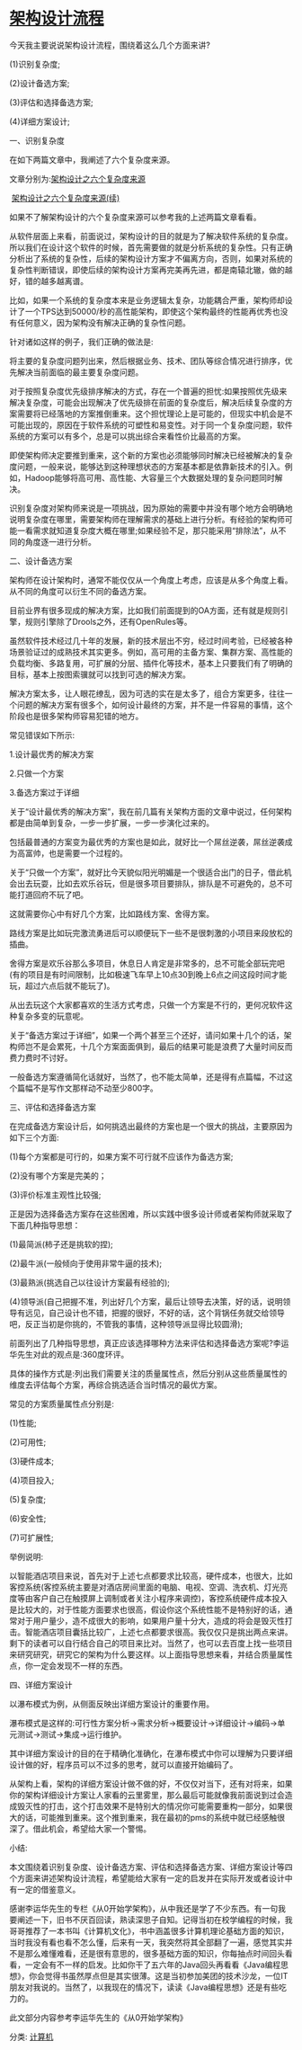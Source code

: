 # [架构设计流程](https://www.cnblogs.com/youcong/p/10050770.html)



今天我主要说说架构设计流程，围绕着这么几个方面来讲?

(1)识别复杂度;

(2)设计备选方案;

(3)评估和选择备选方案;

(4)详细方案设计;

一、识别复杂度

在如下两篇文章中，我阐述了六个复杂度来源。

文章分别为:[架构设计之六个复杂度来源](https://www.cnblogs.com/youcong/p/10040457.html)

​                   [架构设计之六个复杂度来源(续)](https://www.cnblogs.com/youcong/p/10048842.html)

 

如果不了解架构设计的六个复杂度来源可以参考我的上述两篇文章看看。

 

从软件层面上来看，前面说过，架构设计的目的就是为了解决软件系统的复杂度。所以我们在设计这个软件的时候，首先需要做的就是分析系统的复杂性。只有正确分析出了系统的复杂性，后续的架构设计方案才不偏离方向，否则，如果对系统的复杂性判断错误，即使后续的架构设计方案再完美再先进，都是南辕北辙，做的越好，错的越多越离谱。

比如，如果一个系统的复杂度本来是业务逻辑太复杂，功能耦合严重，架构师却设计了一个TPS达到50000/秒的高性能架构，即使这个架构最终的性能再优秀也没有任何意义，因为架构没有解决正确的复杂性问题。

针对诸如这样的例子，我们正确的做法是:

将主要的复杂度问题列出来，然后根据业务、技术、团队等综合情况进行排序，优先解决当前面临的最主要复杂度问题。

对于按照复杂度优先级排序解决的方式，存在一个普遍的担忧:如果按照优先级来解决复杂度，可能会出现解决了优先级排在前面的复杂度后，解决后续复杂度的方案需要将已经落地的方案推倒重来。这个担忧理论上是可能的，但现实中机会是不可能出现的，原因在于软件系统的可塑性和易变性。对于同一个复杂度问题，软件系统的方案可以有多个，总是可以挑出综合来看性价比最高的方案。

即使架构师决定要推到重来，这个新的方案也必须能够同时解决已经被解决的复杂度问题，一般来说，能够达到这种理想状态的方案基本都是依靠新技术的引入。例如，Hadoop能够将高可用、高性能、大容量三个大数据处理的复杂问题同时解决。

识别复杂度对架构师来说是一项挑战，因为原始的需要中并没有哪个地方会明确地说明复杂度在哪里，需要架构师在理解需求的基础上进行分析。有经验的架构师可能一看需求就知道复杂度大概在哪里;如果经验不足，那只能采用“排除法”，从不同的角度逐一进行分析。

 

二、设计备选方案

架构师在设计架构时，通常不能仅仅从一个角度上考虑，应该是从多个角度上看。从不同的角度可以衍生不同的备选方案。

目前业界有很多现成的解决方案，比如我们前面提到的OA方面，还有就是规则引擎，规则引擎除了Drools之外，还有OpenRules等。

虽然软件技术经过几十年的发展，新的技术层出不穷，经过时间考验，已经被各种场景验证过的成熟技术其实更多。例如，高可用的主备方案、集群方案、高性能的负载均衡、多路复用，可扩展的分层、插件化等技术，基本上只要我们有了明确的目标，基本上按图索骥就可以找到可选的解决方案。

 

解决方案太多，让人眼花缭乱，因为可选的实在是太多了，组合方案更多，往往一个问题的解决方案有很多个，如何设计最终的方案，并不是一件容易的事情，这个阶段也是很多架构师容易犯错的地方。

常见错误如下所示:

1.设计最优秀的解决方案

2.只做一个方案

3.备选方案过于详细

 

关于“设计最优秀的解决方案”，我在前几篇有关架构方面的文章中说过，任何架构都是由简单到复杂，一步一步扩展，一步一步演化过来的。

包括最普通的方案变为最优秀的方案也是如此，就好比一个屌丝逆袭，屌丝逆袭成为高富帅，也是需要一个过程的。

 

关于“只做一个方案”，就好比今天貌似阳光明媚是一个很适合出门的日子，借此机会出去玩耍，比如去欢乐谷玩，但是很多项目要排队，排队是不可避免的，总不可能打道回府不玩了吧。

这就需要你心中有好几个方案，比如路线方案、舍得方案。

路线方案是比如玩完激流勇进后可以顺便玩下一些不是很刺激的小项目来段放松的插曲。

舍得方案是欢乐谷那么多项目，休息日人肯定是非常多的，总不可能全部玩完吧(有的项目是有时间限制，比如极速飞车早上10点30到晚上6点之间这段时间才能玩，超过六点后就不能玩了)。

从出去玩这个大家都喜欢的生活方式考虑，只做一个方案是不行的，更何况软件这种复杂多变的玩意呢。

 

关于“备选方案过于详细”，如果一个两个甚至三个还好，请问如果十几个的话，架构师岂不是会累死，十几个方案面面俱到，最后的结果可能是浪费了大量时间反而费力费时不讨好。

一般备选方案遵循简化话就好，当然了，也不能太简单，还是得有点篇幅，不过这个篇幅不是写作文那样动不动至少800字。

 

三、评估和选择备选方案

在完成备选方案设计后，如何挑选出最终的方案也是一个很大的挑战，主要原因为如下三个方面:

(1)每个方案都是可行的，如果方案不可行就不应该作为备选方案;

(2)没有哪个方案是完美的；

(3)评价标准主观性比较强;

 

正是因为选择备选方案存在这些困难，所以实践中很多设计师或者架构师就采取了下面几种指导思想：

(1)最简派(柿子还是挑软的捏);

(2)最牛派(一般倾向于使用非常牛逼的技术);

(3)最熟派(挑选自己以往设计方案最有经验的);

(4)领导派(自己把握不准，列出好几个方案，最后让领导去决策，好的话，说明领导有远见，自己设计也不错，把握的很好，不好的话，这个背锅任务就交给领导吧，反正当初是你挑的，不管我的事情，这种领导派显得比较圆滑);

 

前面列出了几种指导思想，真正应该选择哪种方法来评估和选择备选方案呢?李运华先生对此的观点是:360度环评。

具体的操作方式是:列出我们需要关注的质量属性点，然后分别从这些质量属性的维度去评估每个方案，再综合挑选适合当时情况的最优方案。

常见的方案质量属性点分别是:

(1)性能;

(2)可用性;

(3)硬件成本;

(4)项目投入;

(5)复杂度;

(6)安全性;

(7)可扩展性;

 

举例说明:

以智能酒店项目来说，首先对于上述七点都要求比较高，硬件成本，也很大，比如客控系统(客控系统主要是对酒店房间里面的电脑、电视、空调、洗衣机、灯光亮度等由客户自己在触摸屏上调制或者关注小程序来调控)，客控系统硬件成本投入是比较大的，对于性能方面要求也很高，假设你这个系统性能不是特别好的话，通常对于用户量少，造不成很大的影响，如果用户量十分大，造成的将会是毁灭性打击。智能酒店项目囊括比较广，上述七点都要求很高。我仅仅只是挑出两点来讲。剩下的读者可以自行结合自己的项目来比对。当然了，也可以去百度上找一些项目来研究研究，研究它的架构为什么要这样。以上面指导思想来看，并结合质量属性点，你一定会发现不一样的东西。

 

四、详细方案设计

以瀑布模式为例，从侧面反映出详细方案设计的重要作用。

瀑布模式是这样的:可行性方案分析->需求分析->概要设计->详细设计->编码->单元测试->测试->集成->运行维护。

其中详细方案设计的目的在于精确化准确化，在瀑布模式中你可以理解为只要详细设计做的好，程序员可以不过多的思考，就可以直接开始编码了。

从架构上看，架构的详细方案设计做不做的好，不仅仅对当下，还有对将来，如果你的架构详细设计方案让人家看的云里雾里，那么最后可能就像我前面说到过会造成毁灭性的打击，这个打击效果不是特别大的情况你可能需要重构一部分，如果很大的话，可能推到重来。这个推到重来，我在最初的pms的系统中就已经感触很深了。借此机会，希望给大家一个警惕。

 

小结:

本文围绕着识别复杂度、设计备选方案、评估和选择备选方案、详细方案设计等四个方面来讲述架构设计流程，希望能给大家有一定的启发并在实际开发或者设计中有一定的借鉴意义。

感谢李运华先生的专栏《从0开始学架构》，从中我还是学了不少东西。有一句我要阐述一下，旧书不厌百回读，熟读深思子自知。记得当初在校学编程的时候，我哥哥推荐了一本书叫《计算机文化》，书中涵盖很多计算机理论基础方面的知识，当时我没有看也看不怎么懂，后来有一天，我突然将其全部翻了一遍，感觉其实并不是那么难懂难看，还是很有意思的，很多基础方面的知识，你每抽点时间回头看看，一定会有不一样的启发。比如你干了五六年的Java回头再看看《Java编程思想》，你会觉得书虽然厚点但是其实很薄。这是当初参加美团的技术沙龙，一位IT朋友对我说的。当然了，以我现在的情况下，读读《Java编程思想》还是有些吃力的。

 

此文部分内容参考李运华先生的《从0开始学架构》

 



分类: [计算机](https://www.cnblogs.com/youcong/category/1108766.html)
